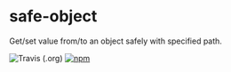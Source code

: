 # safe-object
Get/set value from/to an object safely with specified path.

![Travis (.org)](https://img.shields.io/travis/zzuwzj/safe-object.svg)   [![npm](https://img.shields.io/npm/v/get-set-obj.svg)](https://www.npmjs.com/package/get-set-obj)
